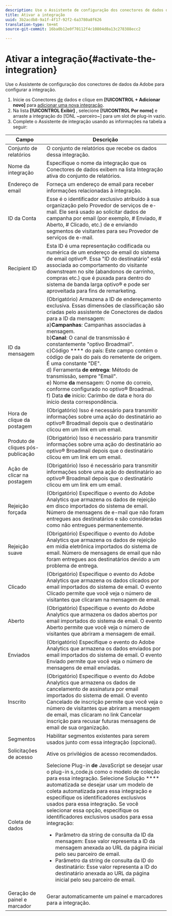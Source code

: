 ```yaml
---
description: Use o Assistente de configuração dos conectores de dados da Adobe para configurar a integração.
title: Ativar a integração
uuid: 3b2acdb8-9a1f-4f17-92f2-6a3780a8f626
translation-type: tm+mt
source-git-commit: 16ba0b12e0f70112f4c10804d0a13c278388ecc2

---
```



# Ativar a integração{#activate-the-integration}

Use o Assistente de configuração dos conectores de dados da Adobe para configurar a integração.

1. Inicie os Conectores [de](https://marketing.adobe.com/resources/help/en_US/genesis/c_overview.html) dados e clique em **[!UICONTROL + Adicionar novo]** para [adicionar uma nova integração](https://marketing.adobe.com/resources/help/en_US/genesis/t_add_integration.html).
1. Na lista **[!UICONTROL Exibir]** , selecione **[!UICONTROL Por nome]** e arraste a integração do [!DNL ~parceiro~] para um slot de plug-in vazio.
1. Complete o Assistente de integração usando as informações na tabela a seguir:

| Campo | Descrição |
|--- |--- |
| Conjunto de relatórios | O conjunto de relatórios que recebe os dados dessa integração. |
| Nome da integração | Especifique o nome da integração que os Conectores de dados exibem na lista Integração ativa do conjunto de relatórios. |
| Endereço de email | Forneça um endereço de email para receber informações relacionadas à integração. |
| ID da Conta | Esse é o identificador exclusivo atribuído à sua organização pelo Provedor de serviços de e-mail. Ele será usado ao solicitar dados de campanha por email (por exemplo, # Enviado, # Aberto, # Clicado, etc.) de e enviando segmentos de visitantes para seu Provedor de serviços de e-mail. |
| Recipient ID | Esta ID é uma representação codificada ou numérica de um endereço de email do sistema de email optivo®. Essa "ID do destinatário" está associada ao comportamento do visitante downstream no site (abandonos de carrinho, compras etc.) que é puxada para dentro do sistema de banda larga optivo® e pode ser aproveitada para fins de remarketing. |
| ID da mensagem | (Obrigatório) Armazena a ID de endereçamento exclusiva. Essas dimensões de classificação são criadas pelo assistente de Conectores de dados para a ID da mensagem: <br>a)**Campanhas**: Campanhas associadas à mensagem. <br>b)**Canal**: O canal de transmissão é constantemente "optivo Broadmail". <br>c)Código **** do país: Este campo contém o código de país do país do remetente de origem. É uma constante "DE". <br>d) Ferramenta **de entrega**: Método de transmissão, sempre "Email".<br> e) Nome **da** mensagem: O nome do correio, conforme configurado no optivo® Broadmail. <br>f) Data **de** início: Carimbo de data e hora do início desta correspondência. |
| Hora de clique da postagem | (Obrigatório) Isso é necessário para transmitir informações sobre uma ação do destinatário ao optivo® Broadmail depois que o destinatário clicou em um link em um email. |
| Produto de cliques pós-publicação | (Obrigatório) Isso é necessário para transmitir informações sobre uma ação do destinatário ao optivo® Broadmail depois que o destinatário clicou em um link em um email. |
| Ação de clicar na postagem | (Obrigatório) Isso é necessário para transmitir informações sobre uma ação do destinatário ao optivo® Broadmail depois que o destinatário clicou em um link em um email. |
| Rejeição forçada | (Obrigatório) Especifique o evento do Adobe Analytics que armazena os dados de rejeição em disco importados do sistema de email. Número de mensagens de e-mail que não foram entregues aos destinatários e são consideradas como não entregues permanentemente. |
| Rejeição suave | (Obrigatório) Especifique o evento do Adobe Analytics que armazena os dados de rejeição em mídia eletrônica importados do sistema de email. Número de mensagens de email que não foram entregues aos destinatários devido a um problema de entrega. |
| Clicado | (Obrigatório) Especifique o evento do Adobe Analytics que armazena os dados clicados por email importados do sistema de email. O evento Clicado permite que você veja o número de visitantes que clicaram na mensagem de email. |
| Aberto | (Obrigatório) Especifique o evento do Adobe Analytics que armazena os dados abertos por email importados do sistema de email. O evento Aberto permite que você veja o número de visitantes que abriram a mensagem de email. |
| Enviados | (Obrigatório) Especifique o evento do Adobe Analytics que armazena os dados enviados por email importados do sistema de email. O evento Enviado permite que você veja o número de mensagens de email enviadas. |
| Inscrito | (Obrigatório) Especifique o evento do Adobe Analytics que armazena os dados de cancelamento de assinatura por email importados do sistema de email. O evento Cancelado de inscrição permite que você veja o número de visitantes que abriram a mensagem de email, mas clicaram no link Cancelar inscrição para recusar futuras mensagens de email de sua organização. |
| Segmentos | Habilitar segmentos existentes para serem usados junto com essa integração (opcional). |
| Solicitações de acesso | Ative os privilégios de acesso recomendados. |
| Coleta de dados | Selecione Plug-in **de** JavaScript se desejar usar o plug-in s_code.js como o modelo de coleção para essa integração. Selecione Solução **** automatizada se desejar usar um modelo de coleta automatizada para essa integração e especifique os identificadores exclusivos usados para essa integração. Se você selecionar essa opção, especifique os identificadores exclusivos usados para essa integração:<ul><li>Parâmetro da string de consulta da ID da mensagem: Esse valor representa a ID da mensagem anexada ao URL da página inicial pelo seu parceiro de email.</li><li>Parâmetro da string de consulta da ID do destinatário: Esse valor representa a ID do destinatário anexada ao URL da página inicial pelo seu parceiro de email.</li></ul> |
| Geração de painel e marcador | Gerar automaticamente um painel e marcadores para a integração. |
